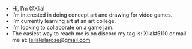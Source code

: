 - Hi, I’m @Xlial
- I’m interested in doing concept art and drawing for video games.
- I’m currently learning art at an art college.
- I’m looking to collaborate on a game jam.
- The easiest way to reach me is on discord my tag is: Xlial#5110 or mail me at: leilaleilarose@gmail.com
